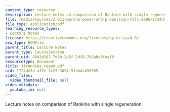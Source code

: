 ```yaml
---
content_type: resource
description: Lecture notes on comparison of Rankine with single regeneration.
file: /media/courses/2-611-marine-power-and-propulsion-fall-2006/1724de3da37efc23309451bb4c490f65_11rankine_regen.pdf
file_type: application/pdf
learning_resource_types:
- Lecture Notes
license: https://creativecommons.org/licenses/by-nc-sa/4.0/
ocw_type: OCWFile
parent_title: Lecture Notes
parent_type: CourseSection
parent_uid: 4842d167-7d2b-2d5f-2d39-7b2abe3faef6
resourcetype: Document
title: 11rankine_regen.pdf
uid: 1724de3d-a37e-fc23-3094-51bb4c490f65
video_files:
  video_thumbnail_file: null
video_metadata:
  youtube_id: null
---
```

Lecture notes on comparison of Rankine with single regeneration.